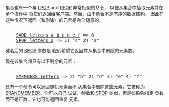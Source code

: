 集合也有一个与 [LPOP](#help) and [RPOP](#help) 非常相似的命令，
以便从集合中抽取元素并在单个操作中
将它们返回给客户端。然而，由于集合不是有序的数据结构，
因此在这种情况下返回（和删除）的元素是完全随意的。

<pre></code>
    <a href="#run">SADD letters a b c d e f</a> => 6
    <a href="#run">SPOP letters 2</a> => 1) "c" 2) "a"
</code></pre>

键名后的 [SPOP](#help) 参数是
我们希望它返回并从集合中删除的元素数。

现在该集合将只有以下剩余的元素：

<pre></code>
    <a href="#run">SMEMBERS letters</a> => 1) "b" 2) "d" 3) "e" 4) "f"
</code></pre>

还有一个命令可以返回随机元素而不
从集合中删除这些元素，它被称为 [SRANDMEMBER](#help)。你可以自己
试试，参数和 [SPOP](#help) 类似，但是如果你指定
负数而不是正数，它也可能返回重复
元素。
